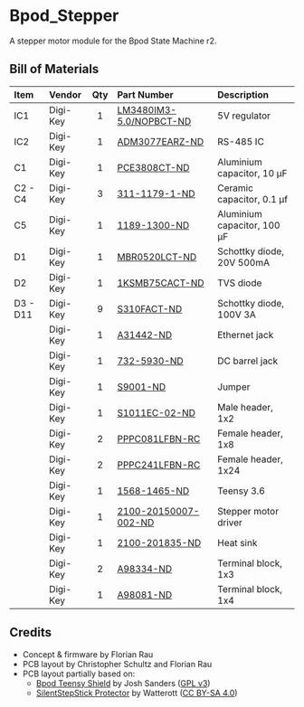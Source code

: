 # Bpod_Stepper
A stepper motor module for the Bpod State Machine r2.


## Bill of Materials
| Item     | Vendor   | Qty | Part Number                                                                                     | Description                 |
| :------- | :------  | :-: | :---------------------------------------------------------------------------------------------- | :-------------------------  |
| IC1      | Digi-Key |  1  | [LM3480IM3-5.0/NOPBCT-ND](https://www.digikey.com/products/en?keywords=LM3480IM3-5.0/NOPBCT-ND) | 5V regulator                |
| IC2      | Digi-Key |  1  | [ADM3077EARZ-ND](https://www.digikey.com/products/en?keywords=ADM3077EARZ-ND)                   | RS-485 IC                   |
| C1       | Digi-Key |  1  | [PCE3808CT-ND](https://www.digikey.com/products/en?keywords=PCE3808CT-ND)                       | Aluminium capacitor, 10 µF  |
| C2 - C4  | Digi-Key |  3  | [311-1179-1-ND](https://www.digikey.com/products/en?keywords=311-1179-1-ND)                     | Ceramic capacitor, 0.1 µf   |
| C5       | Digi-Key |  1  | [1189-1300-ND](https://www.digikey.com/products/en?keywords=1189-1300-ND)                       | Aluminium capacitor, 100 µF |
| D1       | Digi-Key |  1  | [MBR0520LCT-ND](https://www.digikey.com/products/en?keywords=MBR0520LCT-ND)                     | Schottky diode, 20V 500mA   |
| D2       | Digi-Key |  1  | [1KSMB75CACT-ND](https://www.digikey.com/products/en?keywords=1KSMB75CACT-ND)                   | TVS diode                   |
| D3 - D11 | Digi-Key |  9  | [S310FACT-ND](https://www.digikey.com/products/en?keywords=S310FACT-ND)                         | Schottky diode, 100V 3A     |
|          | Digi-Key |  1  | [A31442-ND](https://www.digikey.com/products/en?keywords=A31442-ND)                             | Ethernet jack               |
|          | Digi-Key |  1  | [732-5930-ND](https://www.digikey.com/products/en?keywords=732-5930-ND)                         | DC barrel jack              |
|          | Digi-Key |  1  | [S9001-ND](https://www.digikey.com/products/en?keywords=S9001-ND)                               | Jumper                      |
|          | Digi-Key |  1  | [S1011EC-02-ND](https://www.digikey.com/products/en?keywords=S1011EC-02-ND)                     | Male header, 1x2            |
|          | Digi-Key |  2  | [PPPC081LFBN-RC](https://www.digikey.com/products/en?keywords=PPPC081LFBN-RC)                   | Female header, 1x8          |
|          | Digi-Key |  2  | [PPPC241LFBN-RC](https://www.digikey.com/products/en?keywords=PPPC241LFBN-RC)                   | Female header, 1x24         |
|          | Digi-Key |  1  | [1568-1465-ND](https://www.digikey.com/products/en?keywords=1568-1465-ND)                       | Teensy 3.6                  |
|          | Digi-Key |  1  | [2100-20150007-002-ND](https://www.digikey.com/products/en?keywords=2100-20150007-002-ND)       | Stepper motor driver        |
|          | Digi-Key |  1  | [2100-201835-ND](https://www.digikey.com/products/en?keywords=2100-201835-ND)                   | Heat sink                   |
|          | Digi-Key |  2  | [A98334-ND](https://www.digikey.com/products/en?keywords=A98334-ND)                             | Terminal block, 1x3         |
|          | Digi-Key |  1  | [A98081-ND](https://www.digikey.com/products/en?keywords=A98081-ND)                             | Terminal block, 1x4         |


## Credits ##
* Concept & firmware by Florian Rau
* PCB layout by Christopher Schultz and Florian Rau
* PCB layout partially based on:
  * [Bpod Teensy Shield](https://github.com/sanworks/Bpod-CAD/tree/master/PCB/Modules/Gen2/Bpod%20Teensy%20Shield) by Josh Sanders ([GPL v3](https://www.gnu.org/licenses/gpl-3.0.en.html))
  * [SilentStepStick Protector](https://github.com/watterott/SilentStepStick) by Watterott ([CC BY-SA 4.0](https://creativecommons.org/licenses/by-sa/4.0/))
